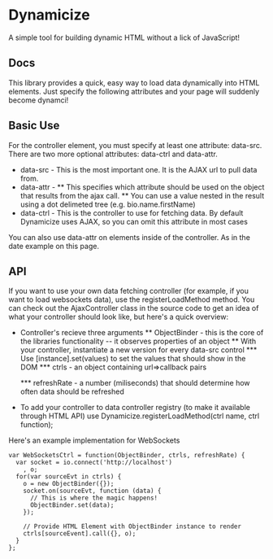 Dynamicize
==========

A simple tool for building dynamic HTML without a lick of JavaScript!

Docs
---
This library provides a quick, easy way to load data dynamically into HTML elements.
Just specify the following attributes and your page will suddenly become dynamci!

Basic Use
---
For the controller element, you must specify at least one attribute: data-src.
There are two more optional attributes: data-ctrl and data-attr.
* data-src - This is the most important one. It is the AJAX url to pull data from.
* data-attr - 
** This specifies which attribute should be used on the object that results from the ajax call.
** You can use a value nested in the result using a dot delimeted tree (e.g. bio.name.firstName)
* data-ctrl - This is the controller to use for fetching data. By default Dynamicize uses AJAX, so you can omit this attribute in most cases</p>

You can also use data-attr on elements inside of the controller. As in the date example on this page.
				
				
API
---
If you want to use your own data fetching controller (for example, if you want to load websockets data), use the registerLoadMethod method.
You can check out the AjaxController class in the source code to get an idea of what your controller should look like, but here's a quick overview:
* Controller's recieve three arguments
** ObjectBinder - this is the core of the libraries functionality -- it observes properties of an object
** With your controller, instantiate a new version for every data-src control
*** Use [instance].set(values) to set the values that should show in the DOM
*** ctrls - an object containing url=>callback pairs</li>
*** refreshRate - a number (miliseconds) that should determine how often data should be refreshed</li>


* To add your controller to data controller registry (to make it available through HTML API) use Dynamicize.registerLoadMethod(ctrl name, ctrl function);

Here's an example implementation for WebSockets

```
var WebSocketsCtrl = function(ObjectBinder, ctrls, refreshRate) {
  var socket = io.connect('http://localhost')
    , o;
  for(var sourceEvt in ctrls) {
    o = new ObjectBinder({});
    socket.on(sourceEvt, function (data) {
      // This is where the magic happens!
      ObjectBinder.set(data);
    });

    // Provide HTML Element with ObjectBinder instance to render
    ctrls[sourceEvent].call({}, o);
  }
};
```
